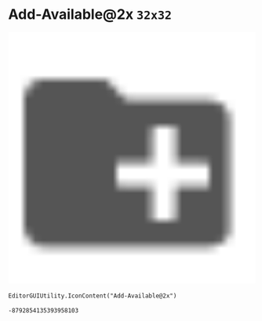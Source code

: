# Add-Available@2x `32x32`
<img src="/img/Add-Available@2x.png" width=512 height=512>

``` CSharp
EditorGUIUtility.IconContent("Add-Available@2x")
```
```
-8792854135393958103
```
